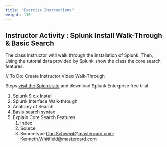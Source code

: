 ```yaml
---
title: "Exercise Instructions"
weight: 110
---
```


## Instructor Activity : Splunk Install Walk-Through & Basic Search
The class instructor witll walk through the installation of Splunk. Then, Using the tutorial data provided by Splunk show the class the core search features. 

// To Do: Create Instructor Video Walk-Through 

Steps 
[visit the Splunk site](https://www.splunk.com/en_us/download.html) and download Splunk Enterprise free trial. 

1. Splunk 9.x.x Install 
2. Splunk Interface Walk-through 
3. Anatomy of Search 
4. Basis search syntax 
5. Explain Core Search Features 
    1. Index
    2. Source
    3. Sourcetype Dan.Schwent@mastercard.com; Kenneth.Whitfield@mastercard.com
